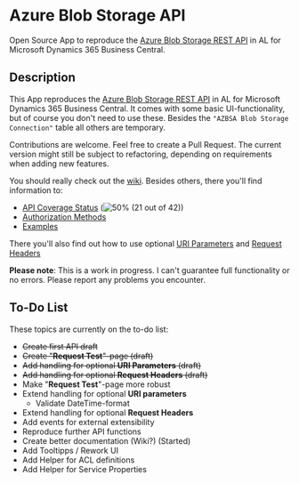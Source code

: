 # Azure Blob Storage API

Open Source App to reproduce the [Azure Blob Storage REST API](https://docs.microsoft.com/en-us/rest/api/storageservices/blob-service-rest-api) in AL for Microsoft Dynamics 365 Business Central.

## Description

This App reproduces the [Azure Blob Storage REST API](https://docs.microsoft.com/en-us/rest/api/storageservices/blob-service-rest-api) in AL for Microsoft Dynamics 365 Business Central. It comes with some basic UI-functionality, but of course you don't need to use these. Besides the `"AZBSA Blob Storage Connection"` table all others are temporary.

Contributions are welcome. Feel free to create a Pull Request. The current version might still be subject to refactoring, depending on requirements when adding new features.

You should really check out the [wiki](https://github.com/cosmoconsult/D365BC-Blob-Storage-API/wiki). Besides others, there you'll find information to:
* [API Coverage Status](https://github.com/cosmoconsult/D365BC-Blob-Storage-API/wiki/API-Coverage-Status) (![50%](https://progress-bar.dev/50) (21 out of 42))
* [Authorization Methods](https://github.com/cosmoconsult/D365BC-Blob-Storage-API/wiki/Authorization-Methods)
* [Examples](https://github.com/cosmoconsult/D365BC-Blob-Storage-API/wiki/Examples-Overview)

There you'll also find out how to use optional [URI Parameters](https://github.com/cosmoconsult/D365BC-Blob-Storage-API/wiki/Optional-URI-Parameters) and [Request Headers](https://github.com/cosmoconsult/D365BC-Blob-Storage-API/wiki/Optional-Request-Headers)

**Please note**: This is a work in progress. I can't guarantee full functionality or no errors. Please report any problems you encounter.

## To-Do List

These topics are currently on the to-do list:
- ~~Create first API draft~~
- ~~Create "**Request Test**"-page (draft)~~
- ~~Add handling for optional **URI Parameters** (draft)~~
- ~~Add handling for optional **Request Headers** (draft)~~
- Make "**Request Test**"-page more robust
- Extend handling for optional **URI parameters**
   - Validate DateTime-format
- Extend handling for optional **Request Headers**
- Add events for external extensibility
- Reproduce further API functions
- Create better documentation (Wiki?) (Started)
- Add Tooltipps / Rework UI
- Add Helper for ACL definitions
- Add Helper for Service Properties